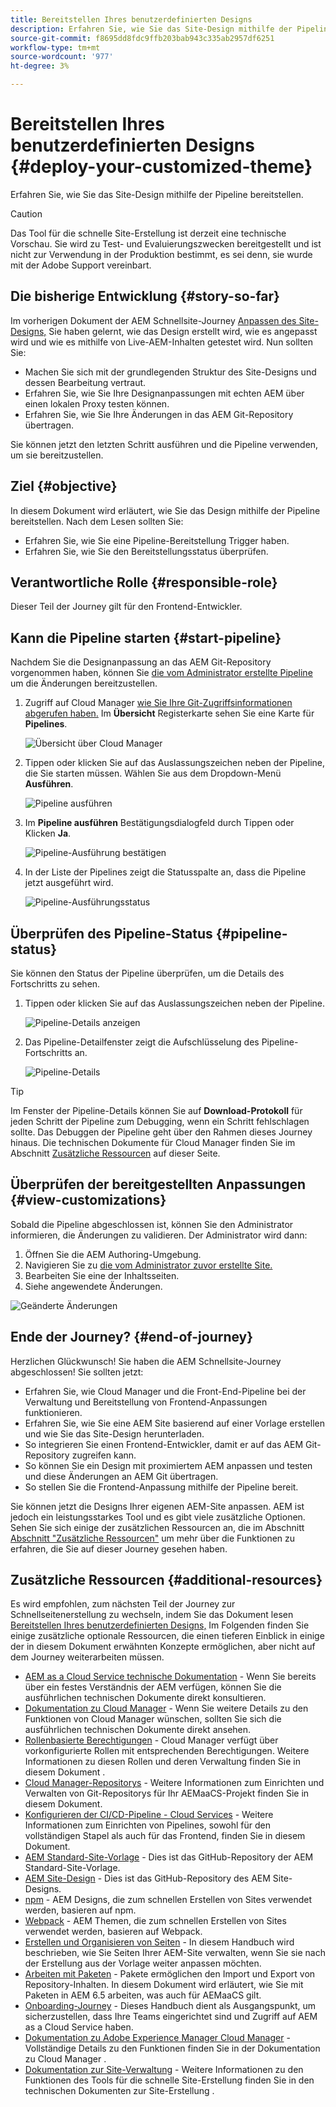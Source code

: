```yaml
---
title: Bereitstellen Ihres benutzerdefinierten Designs
description: Erfahren Sie, wie Sie das Site-Design mithilfe der Pipeline bereitstellen.
source-git-commit: f8695dd8fdc9ffb203bab943c335ab2957df6251
workflow-type: tm+mt
source-wordcount: '977'
ht-degree: 3%

---
```



# Bereitstellen Ihres benutzerdefinierten Designs {#deploy-your-customized-theme}

Erfahren Sie, wie Sie das Site-Design mithilfe der Pipeline bereitstellen.

>[!CAUTION]
>
>Das Tool für die schnelle Site-Erstellung ist derzeit eine technische Vorschau. Sie wird zu Test- und Evaluierungszwecken bereitgestellt und ist nicht zur Verwendung in der Produktion bestimmt, es sei denn, sie wurde mit der Adobe Support vereinbart.

## Die bisherige Entwicklung {#story-so-far}

Im vorherigen Dokument der AEM Schnellsite-Journey [Anpassen des Site-Designs,](customize-theme.md) Sie haben gelernt, wie das Design erstellt wird, wie es angepasst wird und wie es mithilfe von Live-AEM-Inhalten getestet wird. Nun sollten Sie:

* Machen Sie sich mit der grundlegenden Struktur des Site-Designs und dessen Bearbeitung vertraut.
* Erfahren Sie, wie Sie Ihre Designanpassungen mit echten AEM über einen lokalen Proxy testen können.
* Erfahren Sie, wie Sie Ihre Änderungen in das AEM Git-Repository übertragen.

Sie können jetzt den letzten Schritt ausführen und die Pipeline verwenden, um sie bereitzustellen.

## Ziel {#objective}

In diesem Dokument wird erläutert, wie Sie das Design mithilfe der Pipeline bereitstellen. Nach dem Lesen sollten Sie:

* Erfahren Sie, wie Sie eine Pipeline-Bereitstellung Trigger haben.
* Erfahren Sie, wie Sie den Bereitstellungsstatus überprüfen.

## Verantwortliche Rolle {#responsible-role}

Dieser Teil der Journey gilt für den Frontend-Entwickler.

## Kann die Pipeline starten {#start-pipeline}

Nachdem Sie die Designanpassung an das AEM Git-Repository vorgenommen haben, können Sie [die vom Administrator erstellte Pipeline](pipeline-setup.md) um die Änderungen bereitzustellen.

1. Zugriff auf Cloud Manager [wie Sie Ihre Git-Zugriffsinformationen abgerufen haben.](retrieve-access.md) Im **Übersicht** Registerkarte sehen Sie eine Karte für **Pipelines**.

   ![Übersicht über Cloud Manager](assets/cloud-manager-overview.png)

1. Tippen oder klicken Sie auf das Auslassungszeichen neben der Pipeline, die Sie starten müssen. Wählen Sie aus dem Dropdown-Menü **Ausführen**.

   ![Pipeline ausführen](assets/run-pipeline.png)

1. Im **Pipeline ausführen** Bestätigungsdialogfeld durch Tippen oder Klicken **Ja**.

   ![Pipeline-Ausführung bestätigen](assets/pipeline-confirm.png)

1. In der Liste der Pipelines zeigt die Statusspalte an, dass die Pipeline jetzt ausgeführt wird.

   ![Pipeline-Ausführungsstatus](assets/pipeline-running.png)

## Überprüfen des Pipeline-Status {#pipeline-status}

Sie können den Status der Pipeline überprüfen, um die Details des Fortschritts zu sehen.

1. Tippen oder klicken Sie auf das Auslassungszeichen neben der Pipeline.

   ![Pipeline-Details anzeigen](assets/view-pipeline-details.png)

1. Das Pipeline-Detailfenster zeigt die Aufschlüsselung des Pipeline-Fortschritts an.

   ![Pipeline-Details](assets/pipeline-details.png)

>[!TIP]
>
>Im Fenster der Pipeline-Details können Sie auf **Download-Protokoll** für jeden Schritt der Pipeline zum Debugging, wenn ein Schritt fehlschlagen sollte. Das Debuggen der Pipeline geht über den Rahmen dieses Journey hinaus. Die technischen Dokumente für Cloud Manager finden Sie im Abschnitt [Zusätzliche Ressourcen](#additional-resources) auf dieser Seite.

## Überprüfen der bereitgestellten Anpassungen {#view-customizations}

Sobald die Pipeline abgeschlossen ist, können Sie den Administrator informieren, die Änderungen zu validieren. Der Administrator wird dann:

1. Öffnen Sie die AEM Authoring-Umgebung.
1. Navigieren Sie zu [die vom Administrator zuvor erstellte Site.](create-site.md)
1. Bearbeiten Sie eine der Inhaltsseiten.
1. Siehe angewendete Änderungen.

![Geänderte Änderungen](assets/changes-applied.png)

## Ende der Journey? {#end-of-journey}

Herzlichen Glückwunsch! Sie haben die AEM Schnellsite-Journey abgeschlossen! Sie sollten jetzt:

* Erfahren Sie, wie Cloud Manager und die Front-End-Pipeline bei der Verwaltung und Bereitstellung von Frontend-Anpassungen funktionieren.
* Erfahren Sie, wie Sie eine AEM Site basierend auf einer Vorlage erstellen und wie Sie das Site-Design herunterladen.
* So integrieren Sie einen Frontend-Entwickler, damit er auf das AEM Git-Repository zugreifen kann.
* So können Sie ein Design mit proximiertem AEM anpassen und testen und diese Änderungen an AEM Git übertragen.
* So stellen Sie die Frontend-Anpassung mithilfe der Pipeline bereit.

Sie können jetzt die Designs Ihrer eigenen AEM-Site anpassen. AEM ist jedoch ein leistungsstarkes Tool und es gibt viele zusätzliche Optionen. Sehen Sie sich einige der zusätzlichen Ressourcen an, die im Abschnitt [Abschnitt &quot;Zusätzliche Ressourcen&quot;](#additional-resources) um mehr über die Funktionen zu erfahren, die Sie auf dieser Journey gesehen haben.

## Zusätzliche Ressourcen {#additional-resources}

Es wird empfohlen, zum nächsten Teil der Journey zur Schnellseitenerstellung zu wechseln, indem Sie das Dokument lesen [Bereitstellen Ihres benutzerdefinierten Designs,](deploy-theme.md) Im Folgenden finden Sie einige zusätzliche optionale Ressourcen, die einen tieferen Einblick in einige der in diesem Dokument erwähnten Konzepte ermöglichen, aber nicht auf dem Journey weiterarbeiten müssen.

* [AEM as a Cloud Service technische Dokumentation](https://experienceleague.adobe.com/docs/experience-manager-cloud-service.html?lang=de) - Wenn Sie bereits über ein festes Verständnis der AEM verfügen, können Sie die ausführlichen technischen Dokumente direkt konsultieren.
* [Dokumentation zu Cloud Manager](https://experienceleague.adobe.com/docs/experience-manager-cloud-service/onboarding/onboarding-concepts/cloud-manager-introduction.html) - Wenn Sie weitere Details zu den Funktionen von Cloud Manager wünschen, sollten Sie sich die ausführlichen technischen Dokumente direkt ansehen.
* [Rollenbasierte Berechtigungen](https://experienceleague.adobe.com/docs/experience-manager-cloud-manager/using/requirements/role-based-permissions.html) - Cloud Manager verfügt über vorkonfigurierte Rollen mit entsprechenden Berechtigungen. Weitere Informationen zu diesen Rollen und deren Verwaltung finden Sie in diesem Dokument .
* [Cloud Manager-Repositorys](/help/implementing/cloud-manager/managing-code/cloud-manager-repositories.md) - Weitere Informationen zum Einrichten und Verwalten von Git-Repositorys für Ihr AEMaaCS-Projekt finden Sie in diesem Dokument.
* [Konfigurieren der CI/CD-Pipeline - Cloud Services](/help/implementing/cloud-manager/configuring-pipelines/introduction-ci-cd-pipelines.md) - Weitere Informationen zum Einrichten von Pipelines, sowohl für den vollständigen Stapel als auch für das Frontend, finden Sie in diesem Dokument.
* [AEM Standard-Site-Vorlage](https://github.com/adobe/aem-site-template-standard) - Dies ist das GitHub-Repository der AEM Standard-Site-Vorlage.
* [AEM Site-Design](https://github.com/adobe/aem-site-template-standard-theme-e2e) - Dies ist das GitHub-Repository des AEM Site-Designs.
* [npm](https://www.npmjs.com) - AEM Designs, die zum schnellen Erstellen von Sites verwendet werden, basieren auf npm.
* [Webpack](https://webpack.js.org) - AEM Themen, die zum schnellen Erstellen von Sites verwendet werden, basieren auf Webpack.
* [Erstellen und Organisieren von Seiten](/help/sites-cloud/authoring/fundamentals/organizing-pages.md) - In diesem Handbuch wird beschrieben, wie Sie Seiten Ihrer AEM-Site verwalten, wenn Sie sie nach der Erstellung aus der Vorlage weiter anpassen möchten.
* [Arbeiten mit Paketen](/help/implementing/developing/tools/package-manager.md) - Pakete ermöglichen den Import und Export von Repository-Inhalten. In diesem Dokument wird erläutert, wie Sie mit Paketen in AEM 6.5 arbeiten, was auch für AEMaaCS gilt.
* [Onboarding-Journey](/help/journey-onboarding/home.md) - Dieses Handbuch dient als Ausgangspunkt, um sicherzustellen, dass Ihre Teams eingerichtet sind und Zugriff auf AEM as a Cloud Service haben.
* [Dokumentation zu Adobe Experience Manager Cloud Manager](https://experienceleague.adobe.com/docs/experience-manager-cloud-manager/using/introduction-to-cloud-manager.html?lang=de) - Vollständige Details zu den Funktionen finden Sie in der Dokumentation zu Cloud Manager .
* [Dokumentation zur Site-Verwaltung](/help/sites-cloud/administering/site-creation/create-site.md) - Weitere Informationen zu den Funktionen des Tools für die schnelle Site-Erstellung finden Sie in den technischen Dokumenten zur Site-Erstellung .
